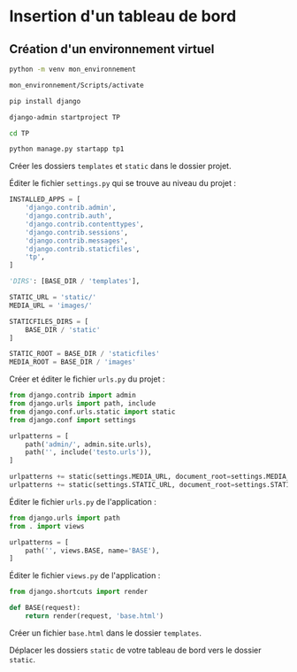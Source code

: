 
# Insertion d'un tableau de bord

## Création d'un environnement virtuel

```sh
python -m venv mon_environnement
```

```sh
mon_environnement/Scripts/activate
```

```sh
pip install django
```

```sh
django-admin startproject TP
```

```sh
cd TP 
```

```sh
python manage.py startapp tp1
```

Créer les dossiers `templates` et `static` dans le dossier projet.

Éditer le fichier `settings.py` qui se trouve au niveau du projet :
```python
INSTALLED_APPS = [
    'django.contrib.admin',
    'django.contrib.auth',
    'django.contrib.contenttypes',
    'django.contrib.sessions',
    'django.contrib.messages',
    'django.contrib.staticfiles',
    'tp',
]
```

```python
'DIRS': [BASE_DIR / 'templates'],

STATIC_URL = 'static/'
MEDIA_URL = 'images/'

STATICFILES_DIRS = [
    BASE_DIR / 'static'
]

STATIC_ROOT = BASE_DIR / 'staticfiles'
MEDIA_ROOT = BASE_DIR / 'images'
```

Créer et éditer le fichier `urls.py` du projet :

```python
from django.contrib import admin
from django.urls import path, include
from django.conf.urls.static import static
from django.conf import settings

urlpatterns = [
    path('admin/', admin.site.urls),
    path('', include('testo.urls')),
]

urlpatterns += static(settings.MEDIA_URL, document_root=settings.MEDIA_ROOT)
urlpatterns += static(settings.STATIC_URL, document_root=settings.STATIC_ROOT)
```

Éditer le fichier `urls.py` de l'application :

```python
from django.urls import path
from . import views

urlpatterns = [
    path('', views.BASE, name='BASE'),
]
```

Éditer le fichier `views.py` de l'application :

```python
from django.shortcuts import render

def BASE(request):
    return render(request, 'base.html')
```

Créer un fichier `base.html` dans le dossier `templates`.

Déplacer les dossiers `static` de votre tableau de bord vers le dossier `static`.
